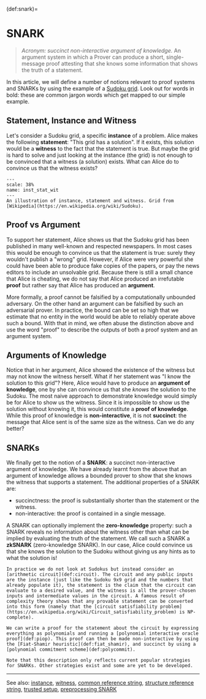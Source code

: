 (def:snark)=
# SNARK
> *Acronym: succinct non-interactive argument of knowledge.* An argument system in which a Prover can produce a short, single-message proof attesting that she knows some information that shows the truth of a statement.

In this article, we will define a number of notions relevant to proof systems and SNARKs by using the example of a [Sudoku grid](https://en.wikipedia.org/wiki/Sudoku). Look out for words in bold: these are common jargon words which get mapped to our simple example.

## Statement, Instance and Witness
Let's consider a Sudoku grid, a specific **instance** of a problem. Alice makes the following **statement**: "This grid has a solution". If it exists, this solution would be a **witness** to the fact that the statement is true. But maybe the grid is hard to solve and just looking at the instance (the grid) is not enough to be convinced that a witness (a solution) exists. What can Alice do to convince us that the witness exists?

```{figure} ../images/inst_stat_wit.png
---
scale: 38%
name: inst_stat_wit
---
An illustration of instance, statement and witness. Grid from [Wikipedia](https://en.wikipedia.org/wiki/Sudoku).
```

## Proof vs Argument
To support her statement, Alice shows us that the Sudoku grid has been published in many well-known and respected newspapers. In most cases this would be enough to convince us that the statement is true: surely they wouldn't publish a "wrong" grid. However, if Alice were very powerful she could have been able to produce fake copies of the papers, or pay the news editors to include an unsolvable grid. Because there is still a small chance that Alice is cheating, we do not say that Alice produced an irrefutable **proof** but rather say that Alice has produced an **argument**.

More formally, a proof cannot be falsified by a computationally unbounded adversary. On the other hand an argument can be falsified by such an adversarial prover. In practice, the bound can be set so high that we estimate that no entity in the world would be able to reliably operate above such a bound. With that in mind, we often abuse the distinction above and use the word "proof" to describe the outputs of both a proof system and an argument system.

## Arguments of Knowledge
Notice that in her argument, Alice showed the existence of the witness but may not know the witness herself. What if her statement was "I know the solution to this grid"? Here, Alice would have to produce an **argument of knowledge**, one by she can convince us that she *knows* the solution to the Sudoku. The most naive approach to demonstrate knowledge would simply be for Alice to show us the witness. Since it is impossible to show us the solution without knowing it, this would constitute  a **proof of knowledge**. While this proof of knowledge is **non-interactive**, it is not **succinct**: the message that Alice sent is of the same size as the witness. Can we do any better?

## SNARKs
We finally get to the notion of a **SNARK**: a succinct non-interactive argument of knowledge. We have already learnt from the above that an argument of knowledge allows a bounded prover to show that she knows the witness that supports a statement. The additional properties of a SNARK are:
- succinctness: the proof is substantially shorter than the statement or the witness.
- non-interactive: the proof is contained in a single message.

A SNARK can optionally implement the **zero-knowledge** property: such a SNARK reveals no information about the witness other than what can be implied by evaluating the truth of the statement. We call such a SNARK a **zkSNARK** (zero-knowledge SNARK). In our case, Alice could convince us that she knows the solution to the Sudoku without giving us any hints as to what the solution is!


```{admonition} SNARKs in Practice [Advanced]
In practice we do not look at Sudokus but instead consider an [arithmetic circuit](def:circuit). The circuit and any public inputs are the instance (just like the Sudoku 9x9 grid and the numbers that already populate it), the statement is the claim that the circuit can evaluate to a desired value, and the witness is all the prover-chosen inputs and intermediate values in the circuit. A famous result of complexity theory shows that any provable statement can be converted into this form (namely that the [circuit satisfiability problem](https://en.wikipedia.org/wiki/Circuit_satisfiability_problem) is NP-complete).

We can write a proof for the statement about the circuit by expressing everything as polynomials and running a [polynomial interactive oracle proof](def:piop). This proof can then be made non-interactive by using the [Fiat-Shamir heuristic](def:fiat_shamir), and succinct by using a [polynomial commitment scheme](def:polycommit).

Note that this description only reflects current popular strategies for SNARKs. Other strategies exist and some are yet to be developed.
```

---

See also: [instance](def:instance), [witness](def:witness), [common reference string](def:crs), [structure reference string](def:srs), [trusted setup](def:trustedsetup), [preprocessing SNARK](def:presnark)